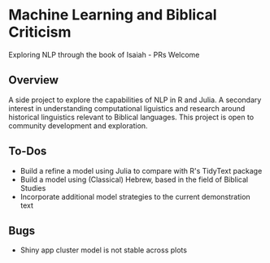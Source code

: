 # Machine Learning and Biblical Criticism
Exploring NLP through the book of Isaiah - PRs Welcome

## Overview
A side project to explore the capabilities of NLP in R and Julia. A secondary interest in understanding computational liguistics and research around historical linguistics relevant to Biblical languages. This project is open to community development and exploration.

## To-Dos
- Build a refine a model using Julia to compare with R's TidyText package
- Build a model using (Classical) Hebrew, based in the field of Biblical Studies
- Incorporate additional model strategies to the current demonstration text

## Bugs
- Shiny app cluster model is not stable across plots
